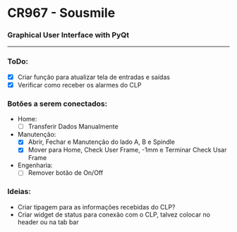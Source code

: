 # CR967 - Sousmile
### Graphical User Interface with PyQt

---
### ToDo:
- [X] Criar função para atualizar tela de entradas e saídas
- [X] Verificar como receber os alarmes do CLP

### Botões a serem conectados:
- Home:
  - [ ] Transferir Dados Manualmente
- Manutenção:
  - [X] Abrir, Fechar e Manutenção do lado A, B e Spindle
  - [X] Mover para Home, Check User Frame, -1mm e Terminar Check Usar Frame
- Engenharia:
  - [ ] Remover botão de On/Off
### Ideias:
- Criar tipagem para as informações recebidas do CLP?
- Criar widget de status para conexão com o CLP, talvez colocar no header ou na tab bar
